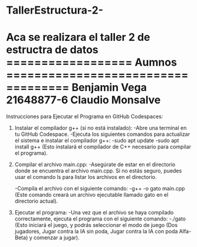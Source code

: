 # TallerEstructura-2-
Aca se realizara el taller 2 de estructra de datos
================== Aumnos ===================================
Benjamin Vega 21648877-6
Claudio Monsalve
=============================================================
Instrucciones para Ejecutar el Programa en GitHub Codespaces:

1. Instalar el compilador g++ (si no está instalado):
    -Abre una terminal en tu GitHub Codespace.
    -Ejecuta los siguientes comandos para actualizar el sistema e instalar el compilador g++:
        -sudo apt update
        -sudo apt install g++
    (Esto instalará el compilador de C++ necesario para compilar el programa).

2. Compilar el archivo main.cpp:
    -Asegúrate de estar en el directorio donde se encuentra el archivo main.cpp. Si no estás seguro, puedes usar el comando ls para listar los archivos en el directorio.

    -Compila el archivo con el siguiente comando:
        -g++ -o gato main.cpp
    (Este comando creará un archivo ejecutable llamado gato en el directorio actual).

3. Ejecutar el programa:
    -Una vez que el archivo se haya compilado correctamente, ejecuta el programa con el siguiente comando:
        -./gato
    (Esto iniciará el juego, y podrás seleccionar el modo de juego (Dos jugadores, Jugar contra la IA sin poda, Jugar contra la IA con       poda Alfa-Beta) y comenzar a jugar).
